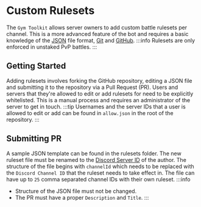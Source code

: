 # Custom Rulesets

The `Gym Toolkit` allows server owners to add custom battle rulesets per channel. This is a more advanced feature of the bot and requires a basic knowledge of the [JSON](https://json.org) file format, [Git](https://git-scm.com/) and [GitHub](https://docs.github.com/en).
:::info
Rulesets are only enforced in unstaked PvP battles.
:::

## Getting Started

Adding rulesets involves forking the GitHub repository, editing a JSON file and submitting it to the repository via a Pull Request (PR). Users and servers that they're allowed to edit or add rulesets for need to be explicitly whitelisted. This is a manual process and requires an administrator of the server to get in touch.
:::tip
Usernames and the server IDs that a user is allowed to edit or add can be found in `allow.json` in the root of the repository.
:::

## Submitting PR

A sample JSON template can be found in the rulesets folder. The new ruleset file must be renamed to the [Discord Server ID](https://support.discord.com/hc/en-us/articles/206346498-Where-can-I-find-my-User-Server-Message-ID) of the author. The structure of the file begins with `channelId` which needs to be replaced with the `Discord Channel ID` that the ruleset needs to take effect in. The file can have up to `25` comma separated channel IDs with their own ruleset.
:::info
- Structure of the JSON file must not be changed.
- The PR must have a proper `Description` and `Title`.
:::